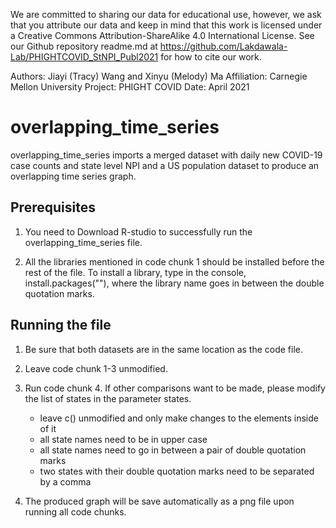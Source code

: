 We are committed to sharing our data for educational use, however, we ask that you attribute our data and keep in mind that this work is licensed under a Creative Commons Attribution-ShareAlike 4.0 International License. See our Github repository readme.md at  https://github.com/Lakdawala-Lab/PHIGHTCOVID_StNPI_Publ2021 for how to cite our work. 

Authors: Jiayi (Tracy) Wang and Xinyu (Melody) Ma
Affiliation: Carnegie Mellon University
Project: PHIGHT COVID
Date: April 2021

# overlapping_time_series

overlapping_time_series imports a merged dataset with daily new COVID-19 case counts and state level NPI and 
a US population dataset to produce an overlapping time series graph.


## Prerequisites

1. You need to Download R-studio to successfully run the overlapping_time_series file.

2. All the libraries mentioned in code chunk 1 should be installed before the rest of the file.
To install a library, type in the console, install.packages(""), where the library name goes
in between the double quotation marks.


## Running the file

1. Be sure that both datasets are in the same location as the code file.

2. Leave code chunk 1-3 unmodified.

3. Run code chunk 4. 
If other comparisons want to be made, please modify the list of states in the parameter states. 
	- leave c() unmodified and only make changes to the elements inside of it
	- all state names need to be in upper case
	- all state names need to go in between a pair of double quotation marks
	- two states with their double quotation marks need to be separated by a comma

4. The produced graph will be save automatically as a png file upon running all code chunks.




